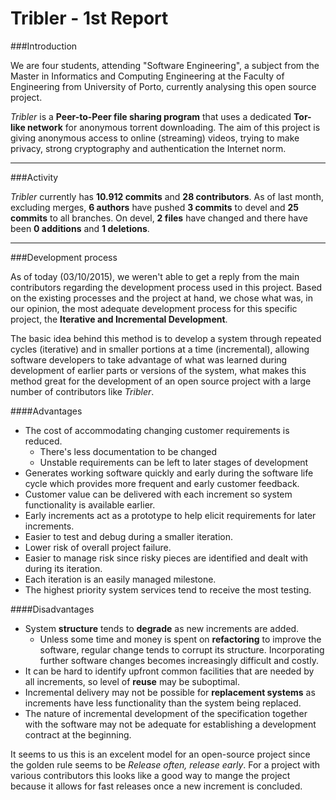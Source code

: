 # Tribler - 1st Report

###Introduction

We are four students, attending "Software Engineering", a subject from the Master in Informatics and Computing Engineering at the Faculty of Engineering from University of Porto, currently analysing this open source project.

_Tribler_ is a **Peer-to-Peer file sharing program** that uses a dedicated **Tor-like network** for anonymous torrent downloading. The aim of this project is giving anonymous access to online (streaming) videos, trying to make privacy, strong cryptography and authentication the Internet norm.

****

###Activity

_Tribler_ currently has **10.912 commits** and **28 contributors**. As of last month, excluding merges, **6 authors** have pushed **3 commits** to devel and **25 commits** to all branches. On devel, **2 files** have changed and there have been **0 additions** and **1 deletions**.

****

###Development process

As of today (03/10/2015), we weren't able to get a reply from the main contributors regarding the development process used in this project. Based on the existing processes and the project at hand, we chose what was, in our opinion, the most adequate development process for this specific project, the **Iterative and Incremental Development**.

The basic idea behind this method is to develop a system through repeated cycles (iterative) and in smaller portions at a time (incremental), allowing software developers to take advantage of what was learned during development of earlier parts or versions of the system, what makes this method great for the development of an open source project with a large number of contributors like _Tribler_.

####Advantages

* The cost of accommodating changing customer requirements is reduced.
  * There's less documentation to be changed
  * Unstable requirements can be left to later stages of development
* Generates working software quickly and early during the software life cycle which provides more frequent and early customer feedback.
* Customer value can be delivered with each increment so system functionality is available earlier.
* Early increments act as a prototype to help elicit requirements for later increments.
* Easier to test and debug during a smaller iteration.
* Lower risk of overall project failure.
* Easier to manage risk since risky pieces are identified and dealt with during its iteration.
* Each iteration is an easily managed milestone.
* The highest priority system services tend to receive the most testing.

####Disadvantages

* System **structure** tends to **degrade** as new increments are added.
  * Unless some time and money is spent on **refactoring** to improve the software, regular change tends to corrupt its structure. Incorporating further software changes becomes increasingly difficult and costly.
* It can be hard to identify upfront common facilities that are needed by all increments, so level of **reuse** may be suboptimal.
* Incremental delivery may not be possible for **replacement systems** as increments have less functionality than the system being replaced.
* The nature of incremental development of the specification together with the software may not be adequate for establishing a development contract at the beginning.

It seems to us this is an excelent model for an open-source project since the golden rule seems to be _Release often, release early_. For a project with various contributors this looks like a good way to mange the project because it allows for fast releases once a new increment is concluded.
